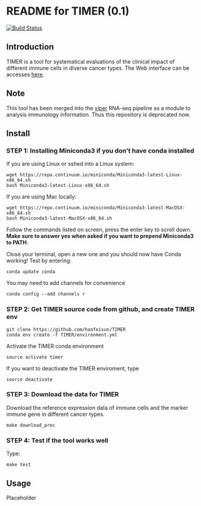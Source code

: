 # README for TIMER (0.1)

[![Build Status](https://travis-ci.org/hanfeisun/TIMER.svg?branch=master)](https://travis-ci.org/hanfeisun/TIMER)


## Introduction

TIMER is a tool for systematical evaluations of the clinical impact of different immune cells in diverse cancer types. The Web interface can be accesses [here](http://cistrome.org/TIMER/). 

## Note

This tool has been merged into the [viper](https://bitbucket.org/cfce/viper) RNA-seq pipeline as a module to analysis immunology information. Thus this repository is deprecated now. 

## Install


### STEP 1: Installing Miniconda3 if you don't have conda installed

If you are using Linux or sshed into a Linux system:
```
wget https://repo.continuum.io/miniconda/Miniconda3-latest-Linux-x86_64.sh
bash Miniconda3-latest-Linux-x86_64.sh
```
If you are using Mac locally:
```
wget https://repo.continuum.io/miniconda/Miniconda3-latest-MacOSX-x86_64.sh
bash Miniconda3-latest-MacOSX-x86_64.sh
```

Follow the commands listed on screen, press the enter key to scroll down.
**Make sure to answer yes when asked if you want to prepend Miniconda3 to PATH**.

Close your terminal, open a new one and you should now have Conda working! Test by entering:
```
conda update conda
```

You may need to add channels for convenience
```
conda config --add channels r
```


### STEP 2: Get TIMER source code from github, and create TIMER env

```
git clone https://github.com/hanfeisun/TIMER
conda env create -f TIMER/environment.yml
```

Activate the TIMER conda environment
```
source activate timer
```

If you want to deactivate the TIMER enviroment, type
```
source deactivate
```

### STEP 3: Download the data for TIMER

Download the reference expression data of immune cells and the marker immune gene in different cancer types.
```
make download_prec
```

### STEP 4: Test if the tool works well

Type:
```
make test
```


## Usage

Placeholder


